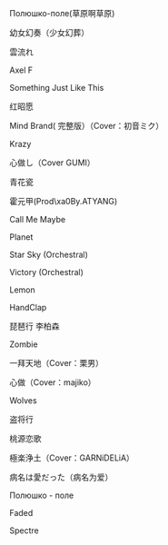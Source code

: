 Полюшко-поле(草原啊草原)

幼女幻奏（少女幻葬）

雲流れ

Axel F

Something Just Like This

红昭愿

Mind Brand( 完整版）（Cover：初音ミク）

Krazy

心做し（Cover GUMI）

青花瓷

霍元甲(Prod\xa0By.ATYANG)

Call Me Maybe

Planet

Star Sky (Orchestral)

Victory (Orchestral)

Lemon

HandClap

琵琶行 李柏森

Zombie

一拜天地（Cover：栗男）

心做（Cover：majiko）

Wolves

盗将行

桃源恋歌

極楽浄土（Cover：GARNiDELiA）

病名は愛だった（病名为爱）

Полюшко - поле

Faded

Spectre